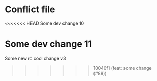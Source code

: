 # Conflict file

<<<<<<< HEAD
Some dev change 10

Some dev change 11
=======
Some new rc cool change v3
>>>>>>> 10040f1 (feat: some change (#88))
